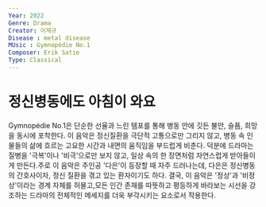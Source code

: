 ```yaml
---
Year: 2022
Genre: Drama
Creator: 이재규
Disease : metal disease
MUsic : Gymnopédie No.1
Composer: Erik Satie
Type: Classical
---
```


# 정신병동에도 아침이 와요

Gymnopédie No.1은 단순한 선율과 느린 템포를 통해 병동 안에 깃든 불안, 슬픔, 희망을 동시에 포착한다. 이 음악은 정신질환을 극단적 고통으로만 그리지 않고, 병동 속 인물들의 삶에 흐르는 고요한 시간과 내면의 움직임을 부드럽게 비춘다. 덕분에 드라마는 질병을 '극복'이나 '비극'으로만 보지 않고, 일상 속의 한 장면처럼 자연스럽게 받아들이게 만든다.주로 이 음악은 주인공 '다은'이 등장할 때 자주 드러나는데, 다은은 정신병동의 간호사이자, 정신 질환을 겪고 있는 환자이기도 하다. 결국, 이 음악은 '정상'과 '비정상'이라는 경계 자체를 허물고,모든 인간 존재를 따뜻하고 평등하게 바라보는 시선을 강조하는 드라마의 전체적인 메세지를 더욱 부각시키는 요소로서 작용한다.
